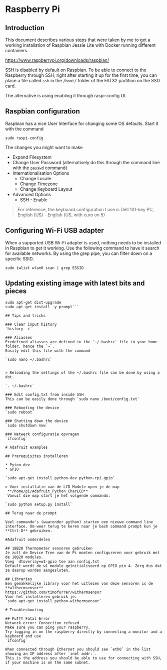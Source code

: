 # Raspberry Pi

## Introduction

This document describes various steps that were taken by me to get a working installation of Raspbian Jessie Lite with Docker running different containers.

https://www.raspberrypi.org/downloads/raspbian/

SSH is disabled by default on Raspbian. To be able to connect to the Raspberry through SSH, right after starting it up for the first time, you can place a file called `ssh` in the `/boot/` folder of the FAT32 partition on the SSD card.

The alternative is using enabling it through raspi-config UI.

## Raspbian configuration
Raspbian has a nice User Interface for changing some OS defaults.
Start it with the command

`sudo raspi-config`

The changes you might want to make

* Expand Filesystem
* Change User Password (alternatively do this through the command line with the `passwd` command)
* Internationalisation Options
    * Change Locale
    * Change Timezone
    * Change Keyboard Layout
* Advanced Options
    * SSH - Enable

> For reference, the keyboard configuration I use is 
Dell 101-key PC, English (US) - English (US, with euro on 5)

## Configuring Wi-Fi USB adapter
When a supported USB Wi-Fi adapter is used, nothing needs to be installed in Raspbian to get it working.
Use the following command to have it search for available networks.
By using the grep pipe, you can filter down on a specific SSID.

`sudo iwlist wlan0 scan | grep ESSID`

## Updating existing image with latest bits and pieces
```sudo apt-get update
sudo apt-get dist-upgrade
sudo apt-get install -y prompt```

## Tips and tricks

### Clear input history
`history -c`

### Aliasses
Predefined aliasses are defined in the `~/.bashrc` file in your home folder, hence the `~`.
Easily edit this file with the command

`sudo nano ~/.bashrc`


> Reloading the settings of the ~/.bashrc file can be done by using a dot.

`. ~/.bashrc`

### Edit config.txt from inside SSH
This can be easily done through `sudo nano /boot/config.txt`

### Rebooting the device
`sudo reboot`

### Shutting down the device
`sudo shutdown now`

### Netwerk configuratie opvragen
`ifconfig`

# Adafruit examples

## Prerequisites installeren

* Pyton-dev
* GPIO

`sudo apt-get install python-dev python-rpi.gpio`

> Voor installatie van de LCD Module open je de map  
 **/home/pi/Adafruit_Python_CharLCD**  
 Vanuit die map start je het volgende commando:

`sudo python setup.py install` 

## Terug naar de prompt

Veel commando's (waaronder python) starten een nieuwe command line interface. Om weer terug te keren naar je bash command prompt kun je **Ctrl-D** gebruiken.

#Adafruit onderdelen

## 18B20 Thermometer sensoren gebruiken
Je zult de Device Tree van de Pi moeten configureren voor gebruik met de 18B20 modules.  
Voeg `dtoverlay=w1-gpio toe aan config.txt  
Default wordt de w1 module geïnitialiseerd op GPIO pin 4. Zorg dus dat ze daarop worden aangesloten. 

## Libraries
Een gemakkelijke library voor het uitlezen van deze sensoren is de **w1thermsensor**
https://github.com/timofurrer/w1thermsensor  
Voor het installeren gebruik je:  
`sudo apt-get install python-w1thermsensor`

# Troubleshooting

## PuTTY Fatal Error
Network error: Connection refused
Make sure you can ping your raspberry.
Try logging in on the raspberry directly by connecting a monitor and a keyboard and use 
`ifconfig`

When connected through Ethernet you should see `eth0` in the list showing an IP address after `inet addr:`.
This is the address you should be able to use for connecting with SSH, if your machine is on the same subnet.